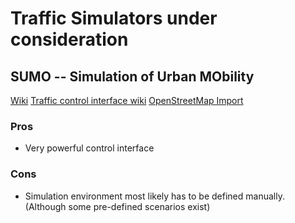 # Traffic Simulators under consideration

## SUMO -- Simulation of Urban MObility
[Wiki](http://sumo.dlr.de/wiki/Simulation_of_Urban_MObility_-_Wiki)
[Traffic control interface wiki](http://sumo.dlr.de/wiki/TraCI)
[OpenStreetMap Import](http://sumo.dlr.de/wiki/Tutorials/Import_from_OpenStreetMap)
### Pros
 * Very powerful control interface
### Cons
 * Simulation environment most likely has to be defined manually. (Although some pre-defined scenarios exist)
 
